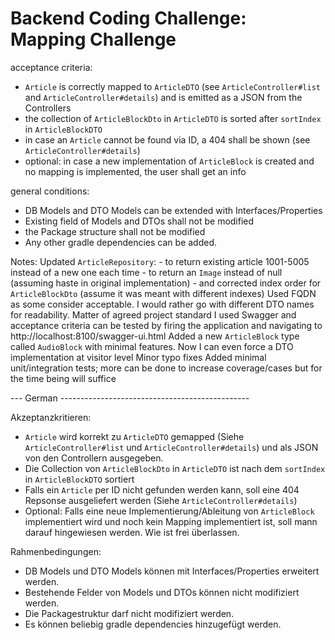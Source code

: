 # Backend Coding Challenge: Mapping Challenge

acceptance criteria: 
 - `Article` is correctly mapped to `ArticleDTO` (see `ArticleController#list` and `ArticleController#details`) and is emitted as a JSON from the Controllers
 - the collection of `ArticleBlockDto` in `ArticleDTO` is sorted after `sortIndex` in `ArticleBlockDTO`
 - in case an `Article` cannot be found via ID, a 404 shall be shown (see `ArticleController#details`)
 - optional: in case a new implementation of `ArticleBlock` is created and no mapping is implemented, the user shall get an info
 
general conditions:
 - DB Models and DTO Models can be extended with Interfaces/Properties
 - Existing field of Models and DTOs shall not be modified
 - the Package structure shall not be modified
 - Any other gradle dependencies can be added.
 
Notes:
  	Updated `ArticleRepository`:
  	    - to return existing article 1001-5005 instead of a new one each time
  	    - to return an `Image` instead of null (assuming haste in original implementation)
  	    - and corrected index order for `ArticleBlockDto` (assume it was meant with different indexes)
  	Used FQDN as some consider acceptable. I would rather go with different DTO names for readability. Matter of agreed project standard
  	I used Swagger and acceptance criteria can be tested by firing the application and navigating to http://localhost:8100/swagger-ui.html
  	Added a new `ArticleBlock` type called `AudioBlock` with minimal features. Now I can even force a DTO implementation at visitor level
  	Minor typo fixes
  	Added minimal unit/integration tests; more can be done to increase coverage/cases but for the time being will suffice



--- German -----------------------------------------------

Akzeptanzkritieren: 
 - `Article` wird korrekt zu `ArticleDTO` gemapped (Siehe `ArticleController#list` und `ArticleController#details`) und als JSON von den Controllern ausgegeben. 
 - Die Collection von `ArticleBlockDto` in `ArticleDTO` ist nach dem `sortIndex` in `ArticleBlockDTO` sortiert
 - Falls ein `Article` per ID nicht gefunden werden kann, soll eine 404 Repsonse ausgeliefert werden (Siehe `ArticleController#details`)
 - Optional: Falls eine neue Implementierung/Ableitung von `ArticleBlock` implementiert wird und noch kein Mapping implementiert ist,
   soll mann darauf hingewiesen werden. Wie ist frei überlassen.
 
Rahmenbedingungen:
 - DB Models und DTO Models können mit Interfaces/Properties erweitert werden.
 - Bestehende Felder von Models und DTOs können nicht modifiziert werden. 
 - Die Packagestruktur darf nicht modifiziert werden. 
 - Es können beliebig gradle dependencies hinzugefügt werden. 
